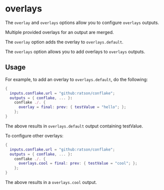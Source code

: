 # overlays

The `overlay` and `overlays` options allow you to configure `overlays` outputs.

Multiple provided overlays for an output are merged.

The `overlay` option adds the overlay to `overlays.default`.

The `overlays` option allows you to add overlays to `overlays` outputs.

## Usage

For example, to add an overlay to `overlays.default`, do the following:

```nix
{
  inputs.conflake.url = "github:ratson/conflake";
  outputs = { conflake, ... }:
    conflake ./. {
      overlay = final: prev: { testValue = "hello"; };
    };
}
```

The above results in `overlays.default` output containing testValue.

To configure other overlays:

```nix
{
  inputs.conflake.url = "github:ratson/conflake";
  outputs = { conflake, ... }:
    conflake ./. {
      overlays.cool = final: prev: { testValue = "cool"; };
    };
}
```

The above results in a `overlays.cool` output.
